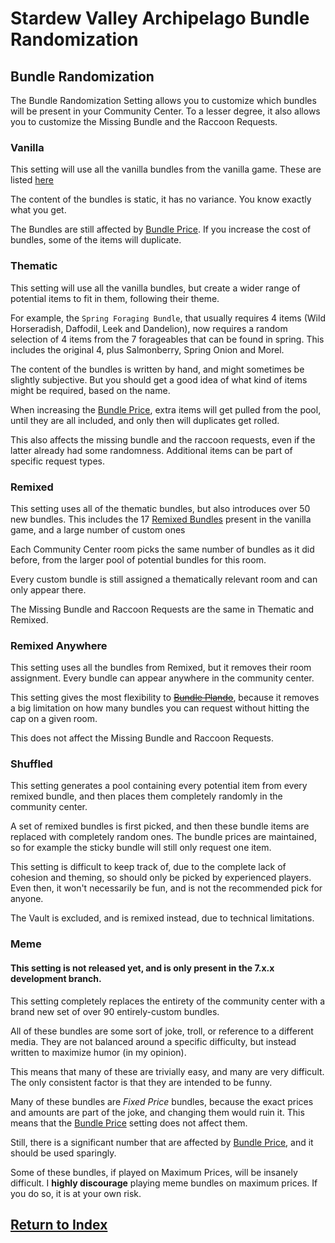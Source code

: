 # Stardew Valley Archipelago Bundle Randomization

## Bundle Randomization

The Bundle Randomization Setting allows you to customize which bundles will be present in your Community Center. To a lesser degree, it also allows you to customize the Missing Bundle and the Raccoon Requests.

### Vanilla

This setting will use all the vanilla bundles from the vanilla game. These are listed [here](https://stardewvalleywiki.com/Bundles)

The content of the bundles is static, it has no variance. You know exactly what you get.

The Bundles are still affected by [Bundle Price](./bundle_price.md). If you increase the cost of bundles, some of the items will duplicate.

### Thematic

This setting will use all the vanilla bundles, but create a wider range of potential items to fit in them, following their theme.

For example, the `Spring Foraging Bundle`, that usually requires 4 items (Wild Horseradish, Daffodil, Leek and Dandelion), now requires a random selection of 4 items from the 7 forageables that can be found in spring. This includes the original 4, plus Salmonberry, Spring Onion and Morel.

The content of the bundles is written by hand, and might sometimes be slightly subjective. But you should get a good idea of what kind of items might be required, based on the name.

When increasing the [Bundle Price](./bundle_price.md), extra items will get pulled from the pool, until they are all included, and only then will duplicates get rolled.

This also affects the missing bundle and the raccoon requests, even if the latter already had some randomness. Additional items can be part of specific request types.

### Remixed

This setting uses all of the thematic bundles, but also introduces over 50 new bundles. This includes the 17 [Remixed Bundles](https://stardewvalleywiki.com/Remixed_Bundles) present in the vanilla game, and a large number of custom ones

Each Community Center room picks the same number of bundles as it did before, from the larger pool of potential bundles for this room.

Every custom bundle is still assigned a thematically relevant room and can only appear there.

The Missing Bundle and Raccoon Requests are the same in Thematic and Remixed.

### Remixed Anywhere

This setting uses all the bundles from Remixed, but it removes their room assignment. Every bundle can appear anywhere in the community center.

This setting gives the most flexibility to ~~[Bundle Plando](./bundle-plando.md)~~, because it removes a big limitation on how many bundles you can request without hitting the cap on a given room.

This does not affect the Missing Bundle and Raccoon Requests.

### Shuffled

This setting generates a pool containing every potential item from every remixed bundle, and then places them completely randomly in the community center.

A set of remixed bundles is first picked, and then these bundle items are replaced with completely random ones. The bundle prices are maintained, so for example the sticky bundle will still only request one item.

This setting is difficult to keep track of, due to the complete lack of cohesion and theming, so should only be picked by experienced players. Even then, it won't necessarily be fun, and is not the recommended pick for anyone.

The Vault is excluded, and is remixed instead, due to technical limitations.

### Meme

#### This setting is not released yet, and is only present in the 7.x.x development branch.

This setting completely replaces the entirety of the community center with a brand new set of over 90 entirely-custom bundles.

All of these bundles are some sort of joke, troll, or reference to a different media. They are not balanced around a specific difficulty, but instead written to maximize humor (in my opinion).

This means that many of these are trivially easy, and many are very difficult. The only consistent factor is that they are intended to be funny.

Many of these bundles are *Fixed Price* bundles, because the exact prices and amounts are part of the joke, and changing them would ruin it. This means that the [Bundle Price](./bundle_price.md) setting does not affect them.

Still, there is a significant number that are affected by [Bundle Price](./bundle_price.md), and it should be used sparingly.

Some of these bundles, if played on Maximum Prices, will be insanely difficult. I **highly discourage** playing meme bundles on maximum prices. If you do so, it is at your own risk.

## [Return to Index](./index.md)
